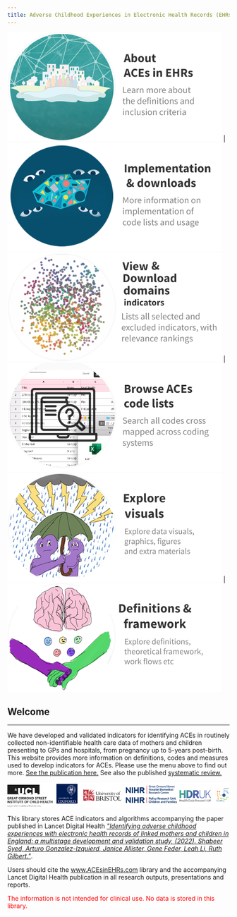 ```yaml
---
title: Adverse Childhood Experiences in Electronic Health Records (EHRs)
---
```


<script async src="https://cse.google.com/cse.js?cx=f8d1fa47283bd6632"></script>
<div class="gcse-search"></div>

 [![](https://raw.githubusercontent.com/shabeer-syed/ACEs/main/Introduction%20aces%20net.png)](https://shabeer-syed.github.io/ACEs/about) | [![](https://raw.githubusercontent.com/shabeer-syed/ACEs/main/implement%20indicators%20home.png)](https://shabeer-syed.github.io/ACEs/implement)
 [![](https://raw.githubusercontent.com/shabeer-syed/ACEs/main/home%20view%20domains%20with%20download.png)](https://shabeer-syed.github.io/ACEs/domains) | [![](https://raw.githubusercontent.com/shabeer-syed/ACEs/main/code%20lists.png)](https://shabeer-syed.github.io/ACEs/codelist)
 [![](https://raw.githubusercontent.com/shabeer-syed/ACEs/main/visual%20new.png)](https://shabeer-syed.github.io/ACEs/visuals) | [![](https://raw.githubusercontent.com/shabeer-syed/ACEs/main/definitions%20NEW.png)](https://shabeer-syed.github.io/ACEs/definitions)

## Welcome
--------------------------------------------

We have developed and validated indicators for identifying ACEs in routinely collected non-identifiable health care data of mothers and children presenting to GPs and hospitals, from pregnancy up to 5-years post-birth. This website provides more information on definitions, codes and measures used to develop indicators for ACEs. Please use the menu above to find out more. [See the publication here.](https://www.thelancet.com/journals/landig/article/PIIS2589-7500(22)00061-9/fulltext) See also the published [systematic review.](https://adc.bmj.com/content/archdischild/106/1/44.full.pdf)

<div class="flourish-embed flourish-survey" data-src="visualisation/7342295"><script src="https://public.flourish.studio/resources/embed.js"></script></div>

[![](https://raw.githubusercontent.com/shabeer-syed/ACEs/main/logo%20affil.png)](https://www.ucl.ac.uk/children-policy-research/research)

This library stores ACE indicators and algorithms accompanying the paper published in Lancet Digital Health [*"Identifying adverse childhood experiences with electronic health records of linked mothers and children in England: a multistage development and validation study, (2022). Shabeer Syed, Arturo Gonzalez-Izquierd, Janice Allister, Gene Feder, Leah Li, Ruth Gilbert."*](https://www.thelancet.com/journals/landig/article/PIIS2589-7500(22)00061-9/fulltext).

Users should cite the www.ACEsinEHRs.com library and the accompanying Lancet Digital Health publication in all research outputs, presentations and reports.

<span style="color:red"> The information is not intended for clinical use. No data is stored in this library.</span>
<span style="color:white"> Shabeer Syed, Clinical Psychologist & Senior Research Associate </span>
<script src="http://code.jquery.com/jquery-1.4.2.min.js"></script> <script> var x = document.getElementsByClassName("site-footer-credits"); setTimeout(() => { x[0].remove(); }, 10); </script>
